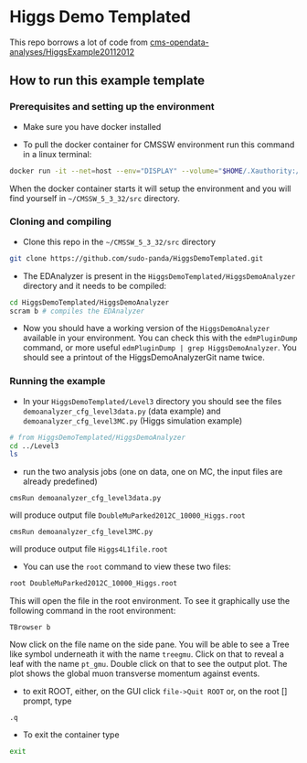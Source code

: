 # Higgs Demo Templated

This repo borrows a lot of code from [cms-opendata-analyses/HiggsExample20112012](https://github.com/cms-opendata-analyses/HiggsExample20112012)

## How to run this example template

### Prerequisites and setting up the environment
- Make sure you have docker installed

- To pull the docker container for CMSSW environment run this command in a linux terminal:
``` bash
docker run -it --net=host --env="DISPLAY" --volume="$HOME/.Xauthority:/root/.Xauthority:rw" --name="opendata" cmsopendata/cmssw_5_3_32 /bin/sh
```
When the docker container starts it will setup the environment and you will find yourself in `~/CMSSW_5_3_32/src` directory.


### Cloning and compiling
- Clone this repo in the `~/CMSSW_5_3_32/src` directory
```bash
git clone https://github.com/sudo-panda/HiggsDemoTemplated.git
```

- The EDAnalyzer is present in the `HiggsDemoTemplated/HiggsDemoAnalyzer` directory and it needs to be compiled:
```bash
cd HiggsDemoTemplated/HiggsDemoAnalyzer
scram b # compiles the EDAnalyzer
```
        
- Now you should have a working version of the `HiggsDemoAnalyzer` available in your environment. You can check this with the `edmPluginDump` command, or more useful `edmPluginDump | grep HiggsDemoAnalyzer`. You should see a printout of the HiggsDemoAnalyzerGit name twice.
    
### Running the example
- In your `HiggsDemoTemplated/Level3` directory you should see the files `demoanalyzer_cfg_level3data.py` (data example) and `demoanalyzer_cfg_level3MC.py` (Higgs simulation example)
```bash
# from HiggsDemoTemplated/HiggsDemoAnalyzer
cd ../Level3
ls
```

- run the two analysis jobs (one on data, one on MC, the input files are already predefined)
```
cmsRun demoanalyzer_cfg_level3data.py
```
will produce output file `DoubleMuParked2012C_10000_Higgs.root`
```
cmsRun demoanalyzer_cfg_level3MC.py
```
will produce output file `Higgs4L1file.root` 

- You can use the `root` command to view these two files:
```bash
root DoubleMuParked2012C_10000_Higgs.root
```
This will open the file in the root environment. To see it graphically use the following command in the root environment:

```
TBrowser b
```

Now click on the file name on the side pane. You will be able to see a Tree like symbol underneath it with the name `treegmu`. Click on that to reveal a leaf with the name `pt_gmu`. Double click on that to see the output plot. The plot shows the global muon transverse momentum against events.

- to exit ROOT, either, on the GUI click   `file->Quit ROOT`
or, on the root [] prompt, type
```
.q
```

- To exit the container type
```bash
exit
```